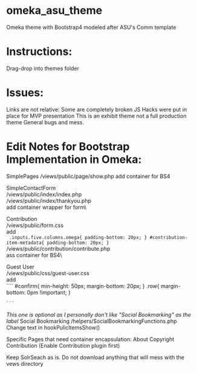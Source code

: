 # omeka_asu_theme
Omeka theme with Bootstrap4 modeled after ASU's Comm template

# Instructions: 
Drag-drop into themes folder

# Issues:
Links are not relative: Some are completely broken
JS Hacks were put in place for MVP presentation
This is an exhibit theme not a full production theme
General bugs and mess.

# Edit Notes for Bootstrap Implementation in Omeka:
SimplePages
	/views/public/page/show.php
	add container for BS4
	
SimpleContactForm\
	/views/public/index/index.php\
	/views/public/index/thankyou.php\
	add container wrapper for form\
	
Contribution\
	/views/public/form.css\
	add \
	```
	.inputs.five.columns.omega{
	    padding-bottom: 20px;
	}
	#contribution-item-metadata{
	    padding-bottom: 20px;
	}```
	/views/public/contribution/contribute.php\
	ass container for BS4\
	
Guest User\
	/views/public/css/guest-user.css\
	add\
	````
	#confirm{
	    min-height: 50px;
	    margin-bottom: 20px;
	}
	.row{
	    margin-bottom: 0pm !important;
	}
	
	```
	
	

*This one is optional as I personally don't like "Social Bookmarking" as the label*
Social Bookmarking
	/helpers/SocialBookmarkingFunctions.php
	Change text in hookPulicItemsShow()
  
Specific Pages that need container encapsulation: 
About
Copyright
Contribution (Enable Contribution plugin first)

Keep SolrSeach as is. Do not download anything that will mess with the vews directory
